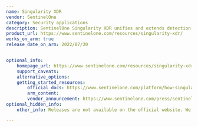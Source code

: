 ```yaml
---
name: Singularity XDR
vendor: SentinelOne
category: Security applications
description: SentinelOne Singularity XDR unifies and extends detection and response capability across multiple security layers, including endpoint, cloud, identity, network, and mobile, providing security teams with centralized end-to-end enterprise visibility, powerful analytics, and automated response across a large cross-section of the technology stack.
product_url: https://www.sentinelone.com/resources/singularity-xdr/
works_on_arm: true
release_date_on_arm: 2022/07/20


optional_info:
    homepage_url: https://www.sentinelone.com/resources/singularity-xdr/
    support_caveats:
    alternative_options:
    getting_started_resources:
        official_docs: https://www.sentinelone.com/platform/how-singularity-xdr-works/
        arm_content:
        vendor_announcement: https://www.sentinelone.com/press/sentinelone-announces-service-ready-designation-for-aws-graviton/
optional_hidden_info:
    other_info: Releases are not available on the official website. We probably have to sign in/log in to get access to the downloads page. However, the announcement for the Graviton support was made on 20/07/2022.

---
```

